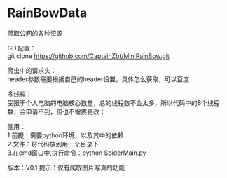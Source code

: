 # RainBowData  
爬取公网的各种资源  

GIT配置：  
git clone https://github.com/CaptainZbt/MiniRainBow.git

爬虫中的请求头：  
header参数需要根据自己的header设置，具体怎么获取，可以百度  

多线程：  
受限于个人电脑的电脑核心数量，总的线程数不会太多，所以代码中的8个线程数，会申请不到，但也不需要更改； 

使用：  
1.前提：需要python环境，以及其中的依赖  
2.文件：将代码放到用一个目录下  
3.在cmd窗口中,执行命令：python SpiderMain.py   

版本：V0.1
提示：仅有爬取图片写真的功能
